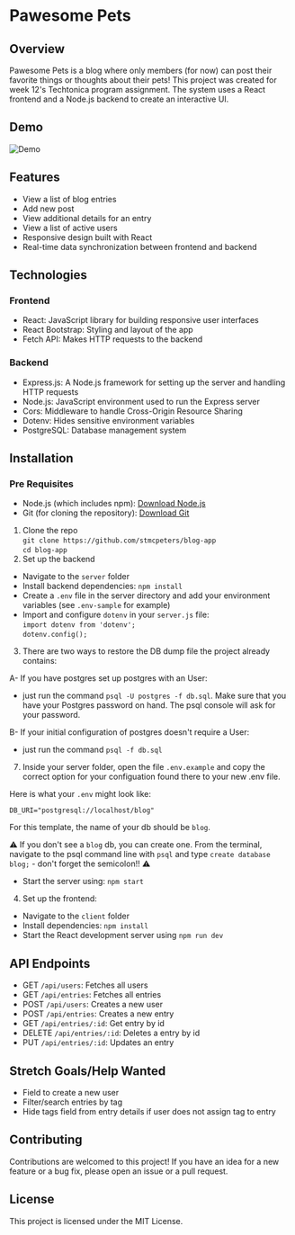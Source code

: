 # Pawesome Pets

## Overview
Pawesome Pets is a blog where only members (for now) can post their favorite things or thoughts about their pets! This project was created for week 12's Techtonica program assignment. The system uses a React frontend and a Node.js backend to create an interactive UI.

## Demo
![Demo](client/src/assets/demo.gif)

## Features
- View a list of blog entries
- Add new post
- View additional details for an entry
- View a list of active users
- Responsive design built with React
- Real-time data synchronization between frontend and backend

## Technologies
### Frontend
- React: JavaScript library for building responsive user interfaces
- React Bootstrap: Styling and layout of the app
- Fetch API: Makes HTTP requests to the backend <br>
### Backend
- Express.js: A Node.js framework for setting up the server and handling HTTP requests
- Node.js: JavaScript environment used to run the Express server
- Cors: Middleware to handle Cross-Origin Resource Sharing
- Dotenv: Hides sensitive environment variables
- PostgreSQL: Database management system

## Installation
### Pre Requisites 
- Node.js (which includes npm): [Download Node.js](https://nodejs.org/en/download/package-manager)
- Git (for cloning the repository): [Download Git](https://git-scm.com/downloads)

1. Clone the repo <br>
`git clone https://github.com/stmcpeters/blog-app`<br>
`cd blog-app` 
2. Set up the backend
- Navigate to the `server` folder
- Install backend dependencies: `npm install`
- Create a `.env` file in the server directory and add your environment variables (see `.env-sample` for example)
- Import and configure `dotenv` in your `server.js` file: <br>
`import dotenv from 'dotenv';` <br>
`dotenv.config();` <br>
3. There are two ways to restore the DB dump file the project already contains: 

A- If you have postgres set up postgres with an User:  
 * just run the command `psql -U postgres -f db.sql`. Make sure that you have your Postgres password on hand. The psql console will ask for your password. 

B- If your initial configuration of postgres doesn't require a User:
* just run the command `psql -f db.sql`

7. Inside your server folder, open the file `.env.example` and copy the correct option for your configuation found there to your new .env file. 

Here is what your `.env` might look like:

```
DB_URI="postgresql://localhost/blog"
``` 
For this template, the name of your db should be `blog`.

⚠️ If you don't see a `blog` db, you can create one. From the terminal, navigate to the psql command line with `psql` and type `create database blog;` - don't forget the semicolon!! ⚠️

- Start the server using: `npm start`

4. Set up the frontend:
- Navigate to the `client` folder
- Install dependencies: `npm install`
- Start the React development server using `npm run dev`

## API Endpoints
- GET `/api/users`: Fetches all users
- GET `/api/entries`: Fetches all entries
- POST `/api/users`: Creates a new user
- POST `/api/entries`: Creates a new entry
- GET `/api/entries/:id`: Get entry by id
- DELETE `/api/entries/:id`: Deletes a entry by id
- PUT `/api/entries/:id`: Updates an entry

## Stretch Goals/Help Wanted
- Field to create a new user
- Filter/search entries by tag
- Hide tags field from entry details if user does not assign tag to entry

## Contributing
Contributions are welcomed to this project! If you have an idea for a new feature or a bug fix, please open an issue or a pull request.

## License
This project is licensed under the MIT License.
